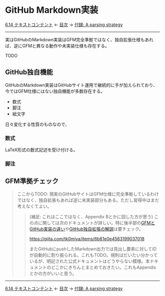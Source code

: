 # GitHub Markdown実装

[6.14 テキストコンテント](textual-content.md)
← [目次](index.md) →
[付録: A parsing strategy](appendix-a-parsing-strategy.md)

------------------------------------------------------------------------

実はGitHubのMarkdown実装はGFM完全準拠ではなく、独自拡張仕様もあれば、逆にGFMと異なる動作や未実装仕様も存在する。

TODO

## GitHub独自機能

GitHubのMarkdown実装はGitHubサイト運用で継続的に手が加えられており、今ではGFM仕様にはない独自機能が多数存在する。

* 数式
* 脚注
* 絵文字

日々変化する性質のものなので、

### 数式

LaTeX形式の数式記述を受け付ける。

### 脚注


## GFM準拠チェック


> ここからTODO: 現実のGitHubサイトはGFM仕様に完全準拠しているわけではなく、独自拡張もあれば逆に未実装部分もある。ただし習得中はまだ考えなくてよい。
> 
> > (補足: これはここではなく、Appendix Bとかに回した方が思う) この点に関しては次のドキュメントが詳しい。特に後半部の[GFMとGitHub実装の違い](https://qiita.com/tk0miya/items/6b81e0e4563199037018#githubcom-の動作と合致していない)や[GitHub独自拡張の解説](https://qiita.com/tk0miya/items/6b81e0e4563199037018#gfm-に記載されていない-githubcom-独自のマークアップが存在する)は要チェック。
> > 
> > https://qiita.com/tk0miya/items/6b81e0e4563199037018
> > 
> > またGitHubにpushしたMarkdown出力では見出し要素に対してIDが自動的に割り振られる。これもTODO。規則はだいたい分かっているが、明記された公式ドキュメントはどうやらない模様。本ドキュメントのどこかにきちんとまとめておきたい。これもAppendixとかの方がいいと思う。

------------------------------------------------------------------------

[6.14 テキストコンテント](textual-content.md)
← [目次](index.md) →
[付録: A parsing strategy](appendix-a-parsing-strategy.md)
